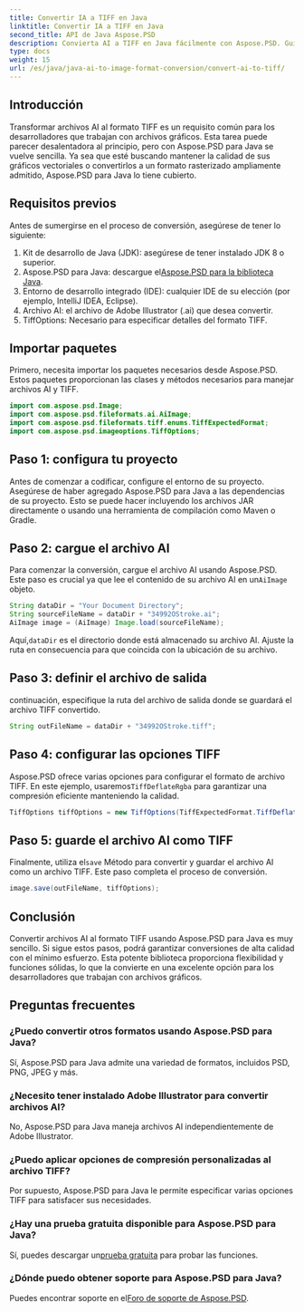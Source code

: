 ```yaml
---
title: Convertir IA a TIFF en Java
linktitle: Convertir IA a TIFF en Java
second_title: API de Java Aspose.PSD
description: Convierta AI a TIFF en Java fácilmente con Aspose.PSD. Guía paso a paso para desarrolladores. Descarga, configuración y fragmentos de código incluidos.
type: docs
weight: 15
url: /es/java/java-ai-to-image-format-conversion/convert-ai-to-tiff/
---
```

## Introducción
Transformar archivos AI al formato TIFF es un requisito común para los desarrolladores que trabajan con archivos gráficos. Esta tarea puede parecer desalentadora al principio, pero con Aspose.PSD para Java se vuelve sencilla. Ya sea que esté buscando mantener la calidad de sus gráficos vectoriales o convertirlos a un formato rasterizado ampliamente admitido, Aspose.PSD para Java lo tiene cubierto.
## Requisitos previos
Antes de sumergirse en el proceso de conversión, asegúrese de tener lo siguiente:
1. Kit de desarrollo de Java (JDK): asegúrese de tener instalado JDK 8 o superior.
2. Aspose.PSD para Java: descargue el[Aspose.PSD para la biblioteca Java](https://releases.aspose.com/psd/java/).
3. Entorno de desarrollo integrado (IDE): cualquier IDE de su elección (por ejemplo, IntelliJ IDEA, Eclipse).
4. Archivo AI: el archivo de Adobe Illustrator (.ai) que desea convertir.
5. TiffOptions: Necesario para especificar detalles del formato TIFF.
## Importar paquetes
Primero, necesita importar los paquetes necesarios desde Aspose.PSD. Estos paquetes proporcionan las clases y métodos necesarios para manejar archivos AI y TIFF.
```java
import com.aspose.psd.Image;
import com.aspose.psd.fileformats.ai.AiImage;
import com.aspose.psd.fileformats.tiff.enums.TiffExpectedFormat;
import com.aspose.psd.imageoptions.TiffOptions;
```
## Paso 1: configura tu proyecto
Antes de comenzar a codificar, configure el entorno de su proyecto. Asegúrese de haber agregado Aspose.PSD para Java a las dependencias de su proyecto. Esto se puede hacer incluyendo los archivos JAR directamente o usando una herramienta de compilación como Maven o Gradle.
## Paso 2: cargue el archivo AI
 Para comenzar la conversión, cargue el archivo AI usando Aspose.PSD. Este paso es crucial ya que lee el contenido de su archivo AI en un`AiImage` objeto.
```java
String dataDir = "Your Document Directory";
String sourceFileName = dataDir + "34992OStroke.ai";
AiImage image = (AiImage) Image.load(sourceFileName);
```
 Aquí,`dataDir` es el directorio donde está almacenado su archivo AI. Ajuste la ruta en consecuencia para que coincida con la ubicación de su archivo.
## Paso 3: definir el archivo de salida
continuación, especifique la ruta del archivo de salida donde se guardará el archivo TIFF convertido.
```java
String outFileName = dataDir + "34992OStroke.tiff";
```
## Paso 4: configurar las opciones TIFF
 Aspose.PSD ofrece varias opciones para configurar el formato de archivo TIFF. En este ejemplo, usaremos`TiffDeflateRgba` para garantizar una compresión eficiente manteniendo la calidad.
```java
TiffOptions tiffOptions = new TiffOptions(TiffExpectedFormat.TiffDeflateRgba);
```
## Paso 5: guarde el archivo AI como TIFF
 Finalmente, utiliza el`save` Método para convertir y guardar el archivo AI como un archivo TIFF. Este paso completa el proceso de conversión.
```java
image.save(outFileName, tiffOptions);
```

## Conclusión
Convertir archivos AI al formato TIFF usando Aspose.PSD para Java es muy sencillo. Si sigue estos pasos, podrá garantizar conversiones de alta calidad con el mínimo esfuerzo. Esta potente biblioteca proporciona flexibilidad y funciones sólidas, lo que la convierte en una excelente opción para los desarrolladores que trabajan con archivos gráficos.
## Preguntas frecuentes
### ¿Puedo convertir otros formatos usando Aspose.PSD para Java?
Sí, Aspose.PSD para Java admite una variedad de formatos, incluidos PSD, PNG, JPEG y más.
### ¿Necesito tener instalado Adobe Illustrator para convertir archivos AI?
No, Aspose.PSD para Java maneja archivos AI independientemente de Adobe Illustrator.
### ¿Puedo aplicar opciones de compresión personalizadas al archivo TIFF?
Por supuesto, Aspose.PSD para Java le permite especificar varias opciones TIFF para satisfacer sus necesidades.
### ¿Hay una prueba gratuita disponible para Aspose.PSD para Java?
 Sí, puedes descargar un[prueba gratuita](https://releases.aspose.com/) para probar las funciones.
### ¿Dónde puedo obtener soporte para Aspose.PSD para Java?
 Puedes encontrar soporte en el[Foro de soporte de Aspose.PSD](https://forum.aspose.com/c/psd/34).
